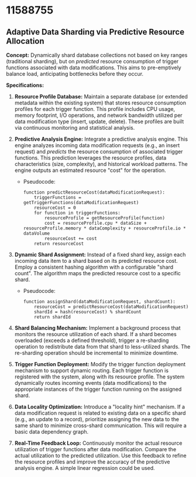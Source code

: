 # 11588755

## Adaptive Data Sharding via Predictive Resource Allocation

**Concept:** Dynamically shard database collections not based on key ranges (traditional sharding), but on *predicted* resource consumption of trigger functions associated with data modifications. This aims to pre-emptively balance load, anticipating bottlenecks before they occur.

**Specifications:**

1.  **Resource Profile Database:** Maintain a separate database (or extended metadata within the existing system) that stores resource consumption profiles for each trigger function. This profile includes CPU usage, memory footprint, I/O operations, and network bandwidth utilized per data modification type (insert, update, delete). These profiles are built via continuous monitoring and statistical analysis.

2.  **Predictive Analysis Engine:** Integrate a predictive analysis engine. This engine analyzes incoming data modification requests (e.g., an insert request) and *predicts* the resource consumption of associated trigger functions. This prediction leverages the resource profiles, data characteristics (size, complexity), and historical workload patterns.  The engine outputs an estimated resource "cost" for the operation.

    *   Pseudocode:
        ```
        function predictResourceCost(dataModificationRequest):
            triggerFunctions = getTriggerFunctions(dataModificationRequest)
            resourceCost = 0
            for function in triggerFunctions:
                resourceProfile = getResourceProfile(function)
                cost = resourceProfile.cpu * dataSize + resourceProfile.memory * dataComplexity + resourceProfile.io * dataVolume
                resourceCost += cost
            return resourceCost
        ```

3.  **Dynamic Shard Assignment:**  Instead of a fixed shard key, assign each incoming data item to a shard based on its predicted resource cost. Employ a consistent hashing algorithm with a configurable "shard count".  The algorithm maps the predicted resource cost to a specific shard.

    *   Pseudocode:
        ```
        function assignShard(dataModificationRequest, shardCount):
            resourceCost = predictResourceCost(dataModificationRequest)
            shardId = hash(resourceCost) % shardCount
            return shardId
        ```

4.  **Shard Balancing Mechanism:**  Implement a background process that monitors the resource utilization of each shard.  If a shard becomes overloaded (exceeds a defined threshold), trigger a re-sharding operation to redistribute data from that shard to less-utilized shards. The re-sharding operation should be incremental to minimize downtime.

5.  **Trigger Function Deployment:** Modify the trigger function deployment mechanism to support dynamic routing.  Each trigger function is registered with the system, along with its resource profile. The system dynamically routes incoming events (data modifications) to the appropriate instances of the trigger function running on the assigned shard.

6.  **Data Locality Optimization:** Introduce a "locality hint" mechanism. If a data modification request is related to existing data on a specific shard (e.g., an update to a record), prioritize assigning the new data to the same shard to minimize cross-shard communication. This will require a basic data dependency graph.

7.  **Real-Time Feedback Loop:**  Continuously monitor the actual resource utilization of trigger functions after data modification. Compare the actual utilization to the predicted utilization. Use this feedback to refine the resource profiles and improve the accuracy of the predictive analysis engine. A simple linear regression could be used.